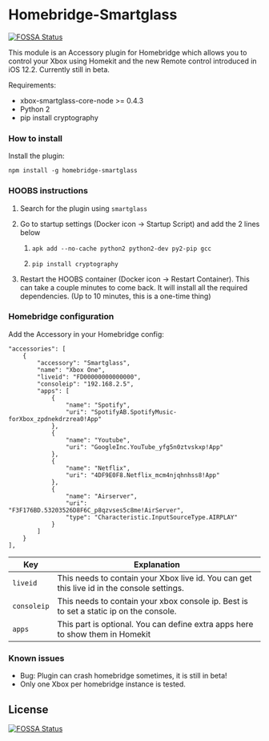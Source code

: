 # Homebridge-Smartglass
[![FOSSA Status](https://app.fossa.io/api/projects/git%2Bgithub.com%2Funknownskl%2Fhomebridge-smartglass.svg?type=shield)](https://app.fossa.io/projects/git%2Bgithub.com%2Funknownskl%2Fhomebridge-smartglass?ref=badge_shield)


This module is an Accessory plugin for Homebridge which allows you to control your Xbox using Homekit and the new Remote control introduced in iOS 12.2.
Currently still in beta.

Requirements:
- xbox-smartglass-core-node >= 0.4.3
- Python 2
- pip install cryptography

### How to install

Install the plugin:

    npm install -g homebridge-smartglass

### HOOBS instructions

1. Search for the plugin using `smartglass`

2. Go to startup settings (Docker icon -> Startup Script) and add the 2 lines below

    1. `apk add --no-cache python2 python2-dev py2-pip gcc`

    2. `pip install cryptography`

3. Restart the HOOBS container (Docker icon -> Restart Container). This can take a couple minutes to come back. It will install all the required dependencies. (Up to 10 minutes, this is a one-time thing)

### Homebridge configuration

Add the Accessory in your Homebridge config:

    "accessories": [
        {
            "accessory": "Smartglass",
            "name": "Xbox One",
            "liveid": "FD00000000000000",
            "consoleip": "192.168.2.5",
            "apps": [
                {
                    "name": "Spotify",
                    "uri": "SpotifyAB.SpotifyMusic-forXbox_zpdnekdrzrea0!App"
                },
                {
                    "name": "Youtube",
                    "uri": "GoogleInc.YouTube_yfg5n0ztvskxp!App"
                },
                {
                    "name": "Netflix",
                    "uri": "4DF9E0F8.Netflix_mcm4njqhnhss8!App"
                },
                {
                    "name": "Airserver",
                    "uri": "F3F176BD.53203526D8F6C_p8qzvses5c8me!AirServer",
                    "type": "Characteristic.InputSourceType.AIRPLAY"
                }
            ]
        }
    ],

| Key | Explanation |
|-----|-------------|
| `liveid` | This needs to contain your Xbox live id. You can get this live id in the console settings. |
| `consoleip` | This needs to contain your xbox console ip. Best is to set a static ip on the console. |
| `apps` | This part is optional. You can define extra apps here to show them in Homekit |


### Known issues

- Bug: Plugin can crash homebridge sometimes, it is still in beta!
- Only one Xbox per homebridge instance is tested.


## License
[![FOSSA Status](https://app.fossa.io/api/projects/git%2Bgithub.com%2Funknownskl%2Fhomebridge-smartglass.svg?type=large)](https://app.fossa.io/projects/git%2Bgithub.com%2Funknownskl%2Fhomebridge-smartglass?ref=badge_large)
